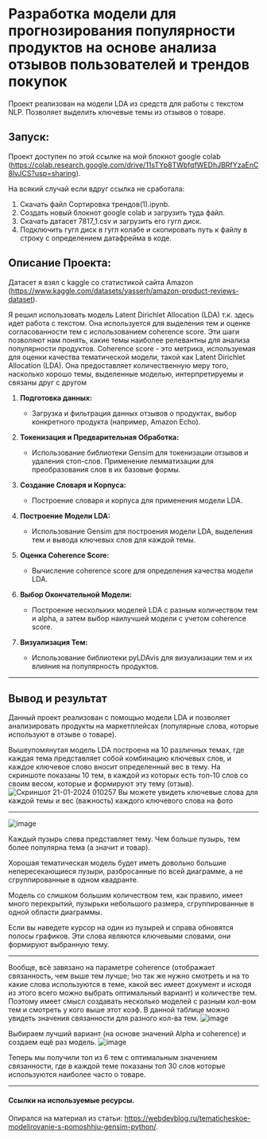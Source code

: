 # Разработка модели для прогнозирования популярности продуктов на основе анализа отзывов пользователей и трендов покупок
Проект реализован на модели LDA из средств для работы с текстом NLP. Позволяет выделить ключевые темы из отзывов о товаре.


## Запуск:
Проект доступен по этой ссылке на мой блокнот google colab (https://colab.research.google.com/drive/11sTYp8TWbfqfWEDhJBRfYzaEnC8lvJCS?usp=sharing).

На всякий случай если вдруг ссылка не сработала:
1) Скачать файл Сортировка трендов(1).ipynb.
2) Создать новый блокнот google colab и загрузить туда файл.
3) Скачать датасет 7817_1.csv и загрузить его гугл диск.
4) Подключить гугл диск в гугл колабе и скопировать путь к файлу в строку с определением датафрейма в коде.
   
## Описание Проекта:
Датасет я взял с kaggle со статистикой сайта Amazon (https://www.kaggle.com/datasets/yasserh/amazon-product-reviews-dataset).

Я решил использовать модель Latent Dirichlet Allocation (LDA) т.к. здесь идет работа с текстом. Она используется для выделения тем и оценке согласованности тем с использованием coherence score. Эти шаги позволяют нам понять, какие темы наиболее релевантны для анализа популярности продуктов. Coherence score - это метрика, используемая для оценки качества тематической модели, такой как Latent Dirichlet Allocation (LDA). Она предоставляет количественную меру того, насколько хорошо темы, выделенные моделью, интерпретируемы и связаны друг с другом


1. **Подготовка данных:**
   - Загрузка и фильтрация данных отзывов о продуктах, выбор конкретного продукта (например, Amazon Echo).

2. **Токенизация и Предварительная Обработка:**
   - Использование библиотеки Gensim для токенизации отзывов и удаления стоп-слов. Применение лемматизации для преобразования слов в их базовые формы.

3. **Создание Словаря и Корпуса:**
   - Построение словаря и корпуса для применения модели LDA.

4. **Построение Модели LDA:**
   - Использование Gensim для построения модели LDA, выделения тем и вывода ключевых слов для каждой темы.

5. **Оценка Coherence Score:**
   - Вычисление coherence score для определения качества модели LDA.

6. **Выбор Окончательной Модели:**
   - Построение нескольких моделей LDA с разным количеством тем и alpha, а затем выбор наилучшей модели с учетом coherence score.

7. **Визуализация Тем:**
   - Использование библиотеки pyLDAvis для визуализации тем и их влияния на популярность продуктов.

---

## Вывод и результат
Данный проект реализован с помощью модели LDA и позволяет анализировать продукты на маркетплейсах (популярные слова, которые используют в отзыве о товаре).

Вышеупомянутая модель LDA построена на 10 различных темах, где каждая тема представляет собой комбинацию ключевых слов, и каждое ключевое слово вносит определенный вес в тему. На скриншоте показаны 10 тем, в каждой из которых есть топ-10 слов со своим весом, которые и формируют эту тему (отзыв).
![Скриншот 21-01-2024 010257](https://github.com/pozhiloychelovek/iskintellekt/assets/127489085/ea5e8f03-b9aa-4cb2-b6f5-28a6d4cc52b5)
Вы можете увидеть ключевые слова для каждой темы и вес (важность) каждого ключевого слова на фото

---

![image](https://github.com/pozhiloychelovek/iskintellekt/assets/127489085/ffe1ede9-9703-4054-8e61-e5bcdf4b4519)


Каждый пузырь слева представляет тему. Чем больше пузырь, тем более популярна тема (а значит и товар).

Хорошая тематическая модель будет иметь довольно большие непересекающиеся пузыри, разбросанные по всей диаграмме, а не сгруппированные в одном квадранте.

Модель со слишком большим количеством тем, как правило, имеет много перекрытий, пузырьки небольшого размера, сгруппированные в одной области диаграммы.

Если вы наведете курсор на один из пузырей и справа обновятся полосы графиков. Эти слова являются ключевыми словами, они формируют выбранную тему.

---

Вообще, всё завязано на параметре coherence (отображает связанность, чем выше тем лучше; !но так же нужно смотреть и на то какие слова используются в теме, какой вес имеет документ и исходя из этого всего можно выбрать оптимальный вариант) и количестве тем. Поэтому имеет смысл создавать несколько моделей с разным кол-вом тем и смотреть у кого выше этот коэф. 
В данной таблице можно увидеть значения связанности для разного кол-ва тем. 
![image](https://github.com/pozhiloychelovek/iskintellekt/assets/127489085/a698e20b-e8de-42e1-afa4-e1d2dabbbc1d)

Выбираем лучший вариант (на основе значений Alpha и coherence) и создаем ещё раз модель.
![image](https://github.com/pozhiloychelovek/iskintellekt/assets/127489085/f3a068b7-a9ce-4476-9eda-4960b27619b0)


Теперь мы получили топ из 6 тем с оптимальным значением связанности, где в каждой теме показаны топ 30 слов которые используются наиболее часто о товаре.

---
#### Ссылки на используемые ресурсы.
Опирался на материал из статьи: https://webdevblog.ru/tematicheskoe-modelirovanie-s-pomoshhju-gensim-python/. 
